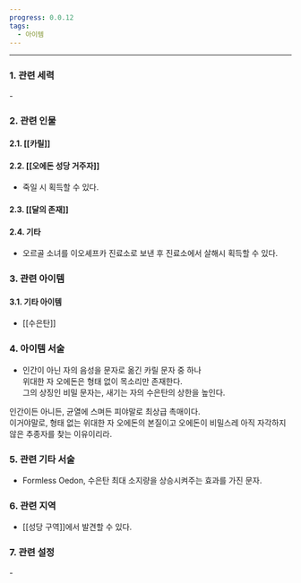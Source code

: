 ```yaml
---
progress: 0.0.12
tags:
  - 아이템
---
```

---
### 1. 관련 세력 
\-

### 2. 관련 인물
#### 2.1. [[카릴]]
#### 2.2. [[오에돈 성당 거주자]]
- 죽일 시 획득할 수 있다.
#### 2.3. [[달의 존재]]
#### 2.4. 기타
- 오르골 소녀를 이오셰프카 진료소로 보낸 후 진료소에서 살해시 획득할 수 있다.

### 3. 관련 아이템
#### 3.1. 기타 아이템
- [[수은탄]]


### 4. 아이템 서술
- 인간이 아닌 자의 음성을 문자로 옮긴 카릴 문자 중 하나  
위대한 자 오에돈은 형태 없이 목소리만 존재한다.  
그의 상징인 비밀 문자는, 새기는 자의 수은탄의 상한을 높인다.  
  
인간이든 아니든, 균열에 스며든 피야말로 최상급 촉매이다.  
이거야말로, 형태 없는 위대한 자 오에돈의 본질이고 오에돈이 비밀스레 아직 자각하지 않은 추종자를 찾는 이유이리라.

### 5. 관련 기타 서술
- Formless Oedon, 수은탄 최대 소지량을 상승시켜주는 효과를 가진 문자.

### 6. 관련 지역
- [[성당 구역]]에서 발견할 수 있다.

### 7. 관련 설정
\-